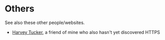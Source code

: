 # Others

See also these other people/websites.

- [Harvey Tucker](http://harveytucker.com), a friend of mine who also hasn't yet discovered HTTPS
